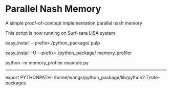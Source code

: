 # Parallel Nash Memory

A simple proof-of-concept implementation parallel nash memory

This script is now running on Surf-sara LISA system

easy_install --prefix=./python_package/ pulp

easy_install -U --prefix=./python_package/ memory_profiler

python -m memory_profiler example.py

------------------------

export PYTHONPATH=/home/wangs/python_package/lib/python2.7/site-packages

